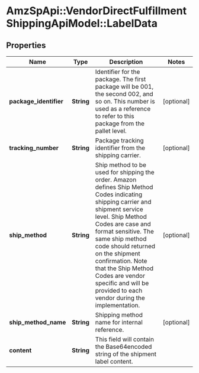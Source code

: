 # AmzSpApi::VendorDirectFulfillmentShippingApiModel::LabelData

## Properties
Name | Type | Description | Notes
------------ | ------------- | ------------- | -------------
**package_identifier** | **String** | Identifier for the package. The first package will be 001, the second 002, and so on. This number is used as a reference to refer to this package from the pallet level. | [optional] 
**tracking_number** | **String** | Package tracking identifier from the shipping carrier. | [optional] 
**ship_method** | **String** | Ship method to be used for shipping the order. Amazon defines Ship Method Codes indicating shipping carrier and shipment service level. Ship Method Codes are case and format sensitive. The same ship method code should returned on the shipment confirmation. Note that the Ship Method Codes are vendor specific and will be provided to each vendor during the implementation. | [optional] 
**ship_method_name** | **String** | Shipping method name for internal reference. | [optional] 
**content** | **String** | This field will contain the Base64encoded string of the shipment label content. | 


